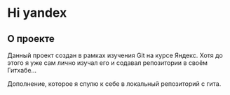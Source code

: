 # Hi yandex

## О проекте

Данный проект создан в рамках изучения Git на курсе Яндекс. Хотя до этого я уже сам лично изучал его и содавал репозитории в своём Гитхабе...

Дополнение, которое я спулю к себе в локальный репозиторий с гита.
